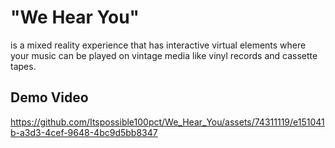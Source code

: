 # "We Hear You"

is a mixed reality experience that has interactive virtual elements where your music can be played on vintage media like vinyl records and cassette tapes.

## Demo Video
https://github.com/Itspossible100pct/We_Hear_You/assets/74311119/e151041b-a3d3-4cef-9648-4bc9d5bb8347
